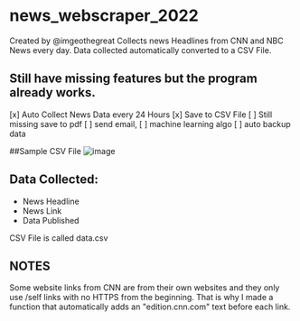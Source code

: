 # news_webscraper_2022
Created by @imgeothegreat
Collects news Headlines from CNN and NBC News every day. Data collected automatically converted to a CSV File.


## Still have missing features but the program already works. 
[x] Auto Collect News Data every 24 Hours
[x] Save to CSV File
[ ] Still missing save to pdf 
[ ] send email, 
[ ] machine learning algo
[ ] auto backup data

##Sample CSV File
![image](https://user-images.githubusercontent.com/27014232/194724600-d07f1d42-a93a-4c28-8d47-863ff9cd787d.png)

## Data Collected:
- News Headline
- News Link
- Data Published

CSV File is called data.csv

## NOTES
Some website links from CNN are from their own websites and they only use /self links with no HTTPS from the beginning. That is why I made a function that
automatically adds an "edition.cnn.com" text before each link.

